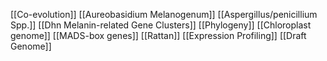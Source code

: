 [[Co-evolution]]
[[Aureobasidium Melanogenum]]
[[Aspergillus/penicillium Spp.]]
[[Dhn Melanin-related Gene Clusters]]
[[Phylogeny]]
[[Chloroplast genome]]
[[MADS-box genes]]
[[Rattan]]
[[Expression Profiling]]
[[Draft Genome]]
